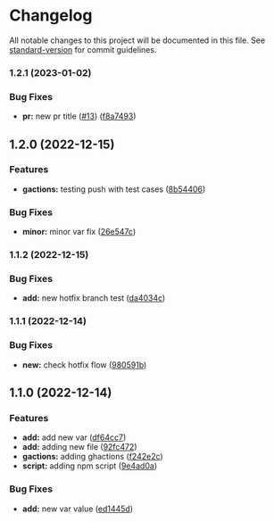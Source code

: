 # Changelog

All notable changes to this project will be documented in this file. See [standard-version](https://github.com/conventional-changelog/standard-version) for commit guidelines.

### 1.2.1 (2023-01-02)


### Bug Fixes

* **pr:** new pr title ([#13](https://github.com/shrouti1507/ShroutiGangopadhyay/issues/13)) ([f8a7493](https://github.com/shrouti1507/ShroutiGangopadhyay/commit/f8a749330be9d8caa2b77a9f3a9921a73676adb4))

## 1.2.0 (2022-12-15)


### Features

* **gactions:** testing push with test cases ([8b54406](https://github.com/shrouti1507/ShroutiGangopadhyay/commit/8b54406d0c726b780f7f7394c40f674797a09f19))


### Bug Fixes

* **minor:** minor var fix ([26e547c](https://github.com/shrouti1507/ShroutiGangopadhyay/commit/26e547cd0a7e483070b9d78e6952f3e447f2290f))

### 1.1.2 (2022-12-15)


### Bug Fixes

* **add:** new hotfix branch test ([da4034c](https://github.com/shrouti1507/ShroutiGangopadhyay/commit/da4034c661d9724c13e6c2390c52affcd3d2b8b4))

### 1.1.1 (2022-12-14)


### Bug Fixes

* **new:** check hotfix flow ([980591b](https://github.com/shrouti1507/ShroutiGangopadhyay/commit/980591b5ac8b696a22fd3c17fa7c4982581d2207))

## 1.1.0 (2022-12-14)


### Features

* **add:** add new var ([df64cc7](https://github.com/shrouti1507/ShroutiGangopadhyay/commit/df64cc735da71c43f53e1767cf44e521f112ed3d))
* **add:** adding new file ([92fc472](https://github.com/shrouti1507/ShroutiGangopadhyay/commit/92fc472eac41d05c74e16056c33eef2ad0c009e8))
* **gactions:** adding ghactions ([f242e2c](https://github.com/shrouti1507/ShroutiGangopadhyay/commit/f242e2cde2684eaaa73afeb86e6cdfe922098459))
* **script:** adding npm script ([9e4ad0a](https://github.com/shrouti1507/ShroutiGangopadhyay/commit/9e4ad0adddb01aedfde3c536543e31eb6ea5cece))


### Bug Fixes

* **add:** new var value ([ed1445d](https://github.com/shrouti1507/ShroutiGangopadhyay/commit/ed1445d31a5495ef71086da8e2ba7d58f574e5d4))
